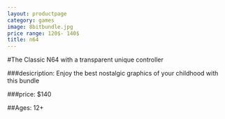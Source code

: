 ```yaml
---
layout: productpage
category: games
image: 8bitbundle.jpg
price range: 120$- 140$
title: n64
---
```


#The Classic N64 with a transparent unique controller

###desicription: 
Enjoy the best nostalgic graphics of your childhood with this bundle

###price: 
$140

##Ages: 12+
